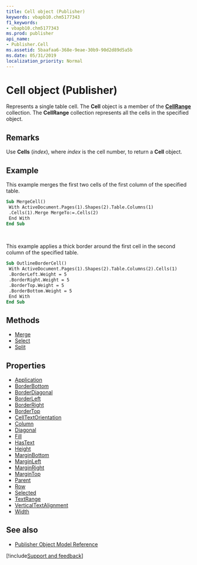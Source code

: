 ```yaml
---
title: Cell object (Publisher)
keywords: vbapb10.chm5177343
f1_keywords:
- vbapb10.chm5177343
ms.prod: publisher
api_name:
- Publisher.Cell
ms.assetid: 5baafaa6-368e-9eae-30b9-90d2d89d5a5b
ms.date: 05/31/2019
localization_priority: Normal
---
```



# Cell object (Publisher)

Represents a single table cell. The **Cell** object is a member of the **[CellRange](Publisher.CellRange.md)** collection. The **CellRange** collection represents all the cells in the specified object.

## Remarks

Use **Cells** (_index_), where _index_ is the cell number, to return a **Cell** object. 

## Example

This example merges the first two cells of the first column of the specified table.

```vb
Sub MergeCell() 
 With ActiveDocument.Pages(1).Shapes(2).Table.Columns(1) 
 .Cells(1).Merge MergeTo:=.Cells(2) 
 End With 
End Sub
```

<br/>

This example applies a thick border around the first cell in the second column of the specified table.

```vb
Sub OutlineBorderCell() 
 With ActiveDocument.Pages(1).Shapes(2).Table.Columns(2).Cells(1) 
 .BorderLeft.Weight = 5 
 .BorderRight.Weight = 5 
 .BorderTop.Weight = 5 
 .BorderBottom.Weight = 5 
 End With 
End Sub
```


## Methods

- [Merge](Publisher.Cell.Merge.md)
- [Select](Publisher.Cell.Select.md)
- [Split](Publisher.Cell.Split.md)

## Properties

- [Application](Publisher.Cell.Application.md)
- [BorderBottom](Publisher.Cell.BorderBottom.md)
- [BorderDiagonal](Publisher.Cell.BorderDiagonal.md)
- [BorderLeft](Publisher.Cell.BorderLeft.md)
- [BorderRight](Publisher.Cell.BorderRight.md)
- [BorderTop](Publisher.Cell.BorderTop.md)
- [CellTextOrientation](Publisher.Cell.CellTextOrientation.md)
- [Column](Publisher.Cell.Column.md)
- [Diagonal](Publisher.Cell.Diagonal.md)
- [Fill](Publisher.Cell.Fill.md)
- [HasText](Publisher.Cell.HasText.md)
- [Height](Publisher.Cell.Height.md)
- [MarginBottom](Publisher.Cell.MarginBottom.md)
- [MarginLeft](Publisher.Cell.MarginLeft.md)
- [MarginRight](Publisher.Cell.MarginRight.md)
- [MarginTop](Publisher.Cell.MarginTop.md)
- [Parent](Publisher.Cell.Parent.md)
- [Row](Publisher.Cell.Row.md)
- [Selected](Publisher.Cell.Selected.md)
- [TextRange](Publisher.Cell.TextRange.md)
- [VerticalTextAlignment](Publisher.Cell.VerticalTextAlignment.md)
- [Width](Publisher.Cell.Width.md)

## See also

- [Publisher Object Model Reference](overview/publisher/object-model.md)



[!include[Support and feedback](~/includes/feedback-boilerplate.md)]